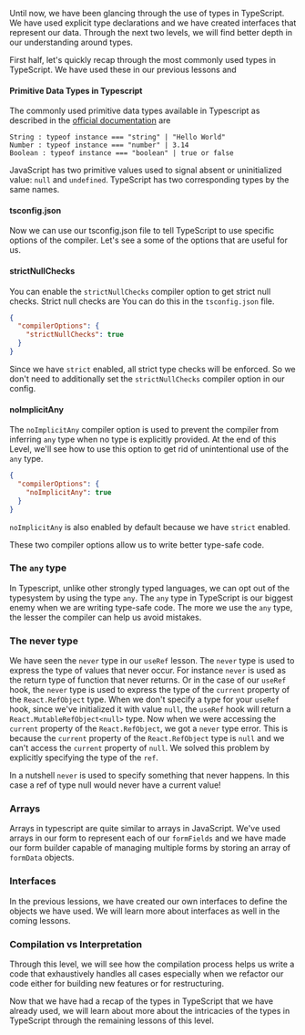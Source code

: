 Until now, we have been glancing through the use of types in TypeScript. We have used explicit type declarations and we have created interfaces that represent our data. Through the next two levels, we will find better depth in our understanding around types. 

First half, let's quickly recap through the most commonly used types in TypeScript. We have used these in our previous lessons and 

#### Primitive Data Types in Typescript
The commonly used primitive data types available in Typescript as described in the [official documentation](https://www.typescriptlang.org/docs/handbook/2/everyday-types.html#the-primitives-string-number-and-boolean) are 

    String : typeof instance === "string" | "Hello World"
    Number : typeof instance === "number" | 3.14
    Boolean : typeof instance === "boolean" | true or false

JavaScript has two primitive values used to signal absent or uninitialized value: `null` and `undefined`. TypeScript has two corresponding types by the same names. 

#### tsconfig.json

Now we can use our tsconfig.json file to tell TypeScript to use specific options of the compiler. Let's see a some of the options that are useful for us.

#### strictNullChecks
You can enable the `strictNullChecks` compiler option to get strict null checks. Strict null checks are
You can do this in the `tsconfig.json` file.

```json
{
  "compilerOptions": {
    "strictNullChecks": true
  }
}
```

Since we have `strict` enabled, all strict type checks will be enforced. So we don't need to additionally set the `strictNullChecks` compiler option in our config.

#### noImplicitAny
The `noImplicitAny` compiler option is used to prevent the compiler from inferring `any` type when no type is explicitly provided. At the end of this Level, we'll see how to use this option to get rid of unintentional use of the `any` type.

```json
{
  "compilerOptions": {
    "noImplicitAny": true
  }
}
```

`noImplicitAny` is also enabled by default because we have `strict` enabled.

These two compiler options allow us to write better type-safe code.


### The `any` type

In Typescript, unlike other strongly typed languages, we can opt out of the typesystem by using the type `any`. The `any` type in TypeScript is our biggest enemy when we are writing type-safe code. The more we use the `any` type, the lesser the compiler can help us avoid mistakes.

### The never type

We have seen the `never` type in our `useRef` lesson. The `never` type is used to express the type of values that never occur. For instance `never` is used as the return type of function that never returns. Or in the case of our `useRef` hook, the `never` type is used to express the type of the `current` property of the `React.RefObject` type. When we don't specify a type for your `useRef` hook, since we've initialized it with value `null`, the `useRef` hook will return a `React.MutableRefObject<null>` type. Now when we were accessing the `current` property of the `React.RefObject`, we got a `never` type error. This is because the `current` property of the `React.RefObject` type is `null` and we can't access the `current` property of `null`. We solved this problem by explicitly specifying the type of the `ref`.

In a nutshell `never` is used to specify something that never happens. In this case a ref of type null would never have a current value!

### Arrays

Arrays in typescript are quite similar to arrays in JavaScript. We've used arrays in our form to represent each of our `formFields` and we have made our form builder capable of managing multiple forms by storing an array of `formData` objects.

### Interfaces

In the previous lessions, we have created our own interfaces to define the objects we have used. We will learn more about interfaces as well in the coming lessons. 

### Compilation vs Interpretation

Through this level, we will see how the compilation process helps us write a code that exhaustively handles all cases especially when we refactor our code either for building new features or for restructuring. 

Now that we have had a recap of the types in TypeScript that we have already used, we will learn about more about the intricacies of the types in TypeScript through the remaining lessons of this level.